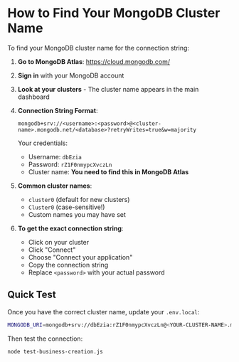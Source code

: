 # How to Find Your MongoDB Cluster Name

To find your MongoDB cluster name for the connection string:

1. **Go to MongoDB Atlas**: https://cloud.mongodb.com/

2. **Sign in** with your MongoDB account

3. **Look at your clusters** - The cluster name appears in the main dashboard

4. **Connection String Format**:
   ```
   mongodb+srv://<username>:<password>@<cluster-name>.mongodb.net/<database>?retryWrites=true&w=majority
   ```

   Your credentials:
   - Username: `dbEzia`
   - Password: `rZ1F0nmypcXvczLn`
   - Cluster name: **You need to find this in MongoDB Atlas**

5. **Common cluster names**:
   - `cluster0` (default for new clusters)
   - `Cluster0` (case-sensitive!)
   - Custom names you may have set

6. **To get the exact connection string**:
   - Click on your cluster
   - Click "Connect"
   - Choose "Connect your application"
   - Copy the connection string
   - Replace `<password>` with your actual password

## Quick Test

Once you have the correct cluster name, update your `.env.local`:

```bash
MONGODB_URI=mongodb+srv://dbEzia:rZ1F0nmypcXvczLn@<YOUR-CLUSTER-NAME>.mongodb.net/ezia?retryWrites=true&w=majority
```

Then test the connection:
```bash
node test-business-creation.js
```